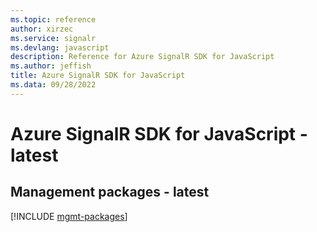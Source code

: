 ```yaml
---
ms.topic: reference
author: xirzec
ms.service: signalr
ms.devlang: javascript
description: Reference for Azure SignalR SDK for JavaScript
ms.author: jeffish
title: Azure SignalR SDK for JavaScript
ms.data: 09/28/2022
---
```

# Azure SignalR SDK for JavaScript - latest

## Management packages - latest
[!INCLUDE [mgmt-packages](signalr-mgmt-index.md)]
